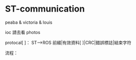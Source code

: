 # ST-communication
peaba & victoria & louis

ioc 請去看 photos

protocal[ ]：
ST-->ROS
前綴|有效資料[ ]|CRC|錯誤標誌|結束字符


流程：

